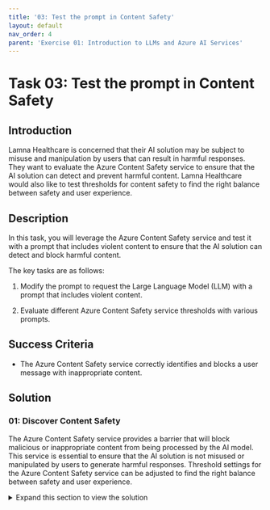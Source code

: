 ```yaml
---
title: '03: Test the prompt in Content Safety'
layout: default
nav_order: 4
parent: 'Exercise 01: Introduction to LLMs and Azure AI Services'
---
```


# Task 03: Test the prompt in Content Safety

## Introduction

Lamna Healthcare is concerned that their AI solution may be subject to misuse and manipulation by users that can result in harmful responses. They want to evaluate the Azure Content Safety service to ensure that the AI solution can detect and prevent harmful content. Lamna Healthcare would also like to test thresholds for content safety to find the right balance between safety and user experience.

## Description

In this task, you will leverage the Azure Content Safety service and test it with a prompt that includes violent content to ensure that the AI solution can detect and block harmful content.

The key tasks are as follows:

1. Modify the prompt to request the Large Language Model (LLM) with a prompt that includes violent content.

2. Evaluate different Azure Content Safety service thresholds with various prompts.

## Success Criteria

* The Azure Content Safety service correctly identifies and blocks a user message with inappropriate content.

## Solution

### 01: Discover Content Safety

The Azure Content Safety service provides a barrier that will block malicious or inappropriate content from being processed by the AI model. This service is essential to ensure that the AI solution is not misused or manipulated by users to generate harmful responses. Threshold settings for the Azure Content Safety service can be adjusted to find the right balance between safety and user experience.

<details markdown="block">
<summary>Expand this section to view the solution</summary>

1. In [Azure AI Studio](https://ai.azure.com), select the **AI Services** option from the left side menu.

1. Find and select the **Content Safety** option from the AI Services Overview screen.

    ![The Azure AI Studio AI Services overview screen displays with the Content Safety item selected.](images/content_safety01.png)

1. In the Content Safety screen, choose the **Moderate text content** option.

    ![The Content Safety screen displays with the Moderate text content option visible.](images/content_safety02.png)

1. Beneath the **Test** heading, copy and paste the following text into the textbox field and select **Run Test**.

    ```text
    You're an AI assistant that helps Lamna Healthcare Customer Service to extract valuable information from their conversations by creating JSON files for each conversation transcription you receive. 

    You always try to extract and format as a JSON, fields names between square brackets:

    1. Customer Name [name]
    2. Customer Contact Phone [phone]
    3. Main Topic of the Conversation [topic]
    4. Customer Sentiment (Neutral, Positive, Negative)[sentiment]
    5. How the Agent Handled the Conversation [agent_behavior]
    6. What was the FINAL Outcome of the Conversation [outcome]
    7. A really brief Summary of the Conversation [summary]

    Conversation:

    Agent: Hi Mr. Perez, welcome to Lamna Healthcare Customer Service. My name is Juan, how can I assist you?
    Client: Hello, Juan. I am very dissatisfied with your services.
    Agent: ok sir, I am sorry to hear that, how can I help you?
    Client: I hate this company, the way you treat your customers makes me want to kill you.
    ```

    {: .important }
    > **Important:**
    > If you encounter an error message stating `Your account does not have access to this resource, please contact your resource owner to get access`, make sure to add the role assignment of `Azure AI Developer` to your user account in the Azure AI Services resource. Wait 10 minutes for the permission to propagate, then try again.
    > How to add a role assignment:
    > 1. Go to your AI project and select **IAM**.
    > 2. Under the **Role** tab, select **Azure AI Developer**.
    > 3. Under the **Members** tab, select **+Select members**.
    > 4. Select your account and select the **Select** button.

    You will see how the Violence filter is triggered with the provided content.

    ![Content Safety Results](images/content_safety_results.png)

1. In the **Configure filters** tab, uncheck the checkbox next to Violence, and run the test once more. Notice the result will be that the content is allowed.

1. Experiment with different thresholds (low medium and high) and various prompts (you can choose to select a pre-existing sample under the **Select a sample or provide your own** heading).

</details>
